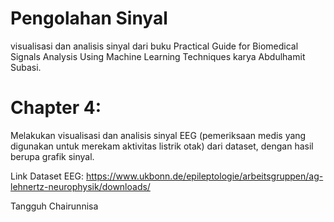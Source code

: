 # Pengolahan Sinyal
visualisasi dan analisis sinyal dari buku Practical Guide for Biomedical Signals Analysis Using Machine Learning Techniques karya Abdulhamit Subasi.

# Chapter 4: 
Melakukan visualisasi dan analisis sinyal EEG (pemeriksaan medis yang digunakan untuk merekam aktivitas listrik otak) dari dataset, dengan hasil berupa grafik sinyal.

Link Dataset EEG: https://www.ukbonn.de/epileptologie/arbeitsgruppen/ag-lehnertz-neurophysik/downloads/

Tangguh Chairunnisa
